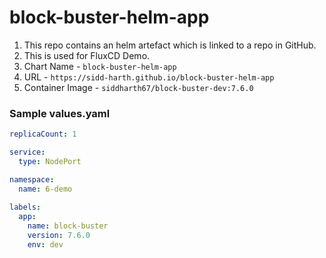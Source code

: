 # block-buster-helm-app

1. This repo contains an helm artefact which is linked to a repo in GitHub. 
2. This is used for FluxCD Demo.
3. Chart Name - `block-buster-helm-app`
4. URL - `https://sidd-harth.github.io/block-buster-helm-app`
5. Container Image - `siddharth67/block-buster-dev:7.6.0`

### Sample values.yaml
```yaml
replicaCount: 1

service:
  type: NodePort

namespace:
  name: 6-demo
  
labels:
  app:
    name: block-buster
    version: 7.6.0
    env: dev
```
